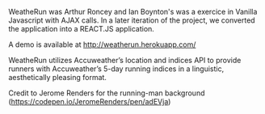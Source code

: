 WeatheRun was Arthur Roncey and Ian Boynton's was a exercice in Vanilla Javascript with AJAX calls. In a later iteration of the project, we converted the application into a REACT.JS application.

A demo is available at http://weatherun.herokuapp.com/

WeatheRun utilizes Accuweather’s location and indices API to provide runners with Accuweather’s 5-day running indices in a linguistic, aesthetically pleasing format.

Credit to Jerome Renders for the running-man background (https://codepen.io/JeromeRenders/pen/adEVja)
